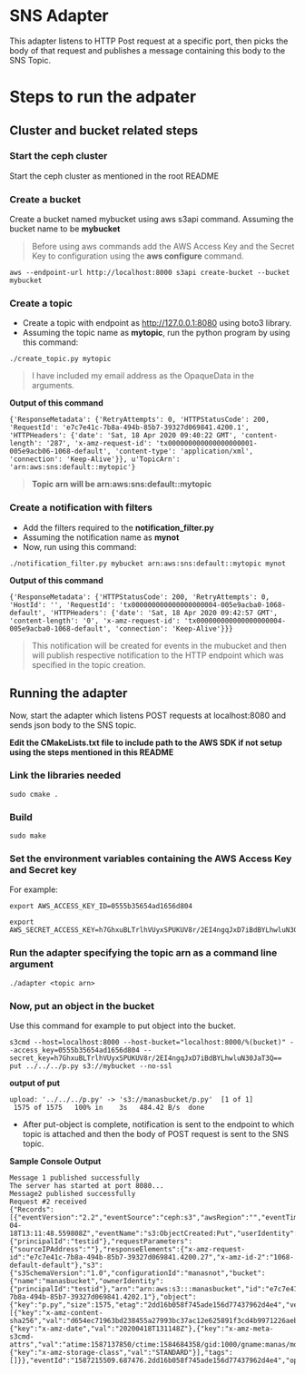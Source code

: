 # SNS Adapter

This adapter listens to HTTP Post request at a specific port, then picks the body of that request and publishes a message containing this body to the SNS Topic.

# Steps to run the adpater

## Cluster and bucket related steps

### Start the ceph cluster

Start the ceph cluster as mentioned in the root README

### Create a bucket

Create a bucket named mybucket using aws s3api command.
Assuming the bucket name to be **mybucket**

> Before using aws commands add the AWS Access Key and the Secret Key to configuration using the **aws configure** command.

```
aws --endpoint-url http://localhost:8000 s3api create-bucket --bucket mybucket
```

### Create a topic

- Create a topic with endpoint as http://127.0.0.1:8080 using boto3 library.
- Assuming the topic name as **mytopic**, run the python program by using this command:

```
./create_topic.py mytopic
```

> I have included my email address as the OpaqueData in the arguments.

**Output of this command**

```
{'ResponseMetadata': {'RetryAttempts': 0, 'HTTPStatusCode': 200, 'RequestId': 'e7c7e41c-7b8a-494b-85b7-39327d069841.4200.1', 'HTTPHeaders': {'date': 'Sat, 18 Apr 2020 09:40:22 GMT', 'content-length': '287', 'x-amz-request-id': 'tx000000000000000000001-005e9acb06-1068-default', 'content-type': 'application/xml', 'connection': 'Keep-Alive'}}, u'TopicArn': 'arn:aws:sns:default::mytopic'}
```

> **Topic arn will be arn:aws:sns:default::mytopic**

### Create a notification with filters

- Add the filters required to the **notification_filter.py**
- Assuming the notification name as **mynot**
- Now, run using this command:

```
./notification_filter.py mybucket arn:aws:sns:default::mytopic mynot
```

**Output of this command**

```
{'ResponseMetadata': {'HTTPStatusCode': 200, 'RetryAttempts': 0, 'HostId': '', 'RequestId': 'tx000000000000000000004-005e9acba0-1068-default', 'HTTPHeaders': {'date': 'Sat, 18 Apr 2020 09:42:57 GMT', 'content-length': '0', 'x-amz-request-id': 'tx000000000000000000004-005e9acba0-1068-default', 'connection': 'Keep-Alive'}}}
```

> This notification will be created for events in the mubucket and then will publish respective notification to the HTTP endpoint which was specified in the topic creation.

## Running the adapter

Now, start the adapter which listens POST requests at localhost:8080 and sends json body to the SNS topic.

**Edit the CMakeLists.txt file to include path to the AWS SDK if not setup using the steps mentioned in this README**

### Link the libraries needed
```
sudo cmake .
```

### Build 
```
sudo make
```

### Set the environment variables containing the AWS Access Key and Secret key
For example:
```
export AWS_ACCESS_KEY_ID=0555b35654ad1656d804
```
```
export AWS_SECRET_ACCESS_KEY=h7GhxuBLTrlhVUyxSPUKUV8r/2EI4ngqJxD7iBdBYLhwluN30JaT3Q==
```

### Run the adapter specifying the topic arn as a command line argument
```
./adapter <topic arn>
```
### Now, put an object in the bucket 
Use this command for example to put object into the bucket.
```
s3cmd --host=localhost:8000 --host-bucket="localhost:8000/%(bucket)" --access_key=0555b35654ad1656d804 --secret_key=h7GhxuBLTrlhVUyxSPUKUV8r/2EI4ngqJxD7iBdBYLhwluN30JaT3Q== put ../../../p.py s3://mybucket --no-ssl
```
**output of put**
```
upload: '../../../p.py' -> 's3://manasbucket/p.py'  [1 of 1]
 1575 of 1575   100% in    3s   484.42 B/s  done
```

- After put-object is complete, notification is sent to the endpoint to which topic is attached and then the body of POST request is sent to the SNS topic.

**Sample Console Output**
```
Message 1 published successfully 
The server has started at port 8080...
Message2 published successfully 
Request #2 received
{"Records":[{"eventVersion":"2.2","eventSource":"ceph:s3","awsRegion":"","eventTime":"2020-04-18T13:11:48.559808Z","eventName":"s3:ObjectCreated:Put","userIdentity":{"principalId":"testid"},"requestParameters":{"sourceIPAddress":""},"responseElements":{"x-amz-request-id":"e7c7e41c-7b8a-494b-85b7-39327d069841.4200.27","x-amz-id-2":"1068-default-default"},"s3":{"s3SchemaVersion":"1.0","configurationId":"manasnot","bucket":{"name":"manasbucket","ownerIdentity":{"principalId":"testid"},"arn":"arn:aws:s3:::manasbucket","id":"e7c7e41c-7b8a-494b-85b7-39327d069841.4202.1"},"object":{"key":"p.py","size":1575,"etag":"2dd16b058f745ade156d77437962d4e4","versionId":"","sequencer":"95FC9A5E150EFA28","metadata":[{"key":"x-amz-content-sha256","val":"d654ec71963bd238455a27993bc37ac12e625891f3cd4b9971226aeb176fec28"},{"key":"x-amz-date","val":"20200418T131148Z"},{"key":"x-amz-meta-s3cmd-attrs","val":"atime:1587137850/ctime:1584684358/gid:1000/gname:manas/md5:2dd16b058f745ade156d77437962d4e4/mode:33188/mtime:1584684358/uid:1000/uname:manas"},{"key":"x-amz-storage-class","val":"STANDARD"}],"tags":[]}},"eventId":"1587215509.687476.2dd16b058f745ade156d77437962d4e4","opaqueData":"manasgupta1109@gmail.com"}]}
```
